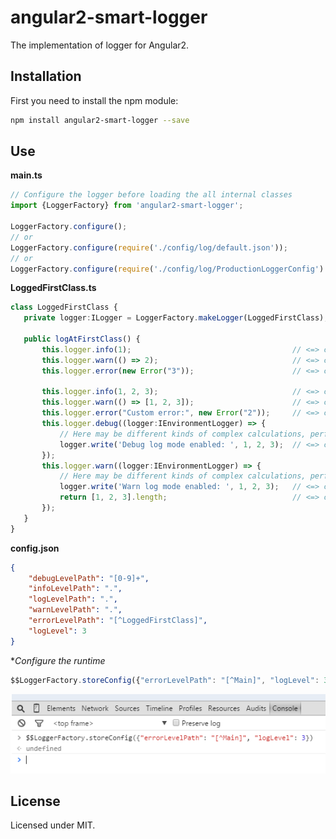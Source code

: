 # angular2-smart-logger

The implementation of logger for Angular2.

## Installation

First you need to install the npm module:
```sh
npm install angular2-smart-logger --save
```

## Use

**main.ts**
```typescript
// Configure the logger before loading the all internal classes
import {LoggerFactory} from 'angular2-smart-logger';

LoggerFactory.configure();
// or
LoggerFactory.configure(require('./config/log/default.json'));
// or
LoggerFactory.configure(require('./config/log/ProductionLoggerConfig').ProductionLoggerConfig);
```

**LoggedFirstClass.ts**
```typescript
class LoggedFirstClass {
   private logger:ILogger = LoggerFactory.makeLogger(LoggedFirstClass);

   public logAtFirstClass() {
       this.logger.info(1);                                    // <=> console.info(1);
       this.logger.warn(() => 2);                              // <=> console.warn(2);
       this.logger.error(new Error("3"));                      // <=> console.error(new Error("3"));

       this.logger.info(1, 2, 3);                              // <=> console.info(1, 2, 3);
       this.logger.warn(() => [1, 2, 3]);                      // <=> console.warn([1, 2, 3]);
       this.logger.error("Custom error:", new Error("2"));     // <=> console.error("Custom error:", new Error("2"));
       this.logger.debug((logger:IEnvironmentLogger) => {
           // Here may be different kinds of complex calculations, performed only in logging mode
           logger.write('Debug log mode enabled: ', 1, 2, 3);  // <=> console.debug('Debug log mode enabled: ', 1, 2, 3);
       });
       this.logger.warn((logger:IEnvironmentLogger) => {
           // Here may be different kinds of complex calculations, performed only in logging mode
           logger.write('Warn log mode enabled: ', 1, 2, 3);   // <=> console.warn('Warn log mode enabled: ', 1, 2, 3);
           return [1, 2, 3].length;                            // <=> console.warn([1, 2, 3].length);
       });
   }
}
```

**config.json**
```json
{
    "debugLevelPath": "[0-9]+",
    "infoLevelPath": ".",
    "logLevelPath": ".",
    "warnLevelPath": ".",
    "errorLevelPath": "[^LoggedFirstClass]",
    "logLevel": 3
}
```

**Configure the runtime*
```typescript
$$LoggerFactory.storeConfig({"errorLevelPath": "[^Main]", "logLevel": 3})
```
   
![Configure the runtime](demo/configure.png)

## License

Licensed under MIT.